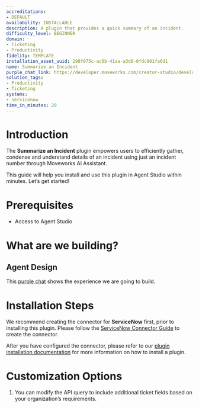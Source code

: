 ```yaml
---
accreditations:
- DEFAULT
availability: INSTALLABLE
description: A plugin that provides a quick summary of an incident.
difficulty_level: BEGINNER
domain:
- Ticketing
- Productivity
fidelity: TEMPLATE
installation_asset_uuid: 298f075c-ac6b-41aa-a3d8-0fdc901fa6d1
name: Summarize an Incident
purple_chat_link: https://developer.moveworks.com/creator-studio/developer-tools/purple-chat/?conversation=%7B%22startTimestamp%22%3A%2211%3A43+AM%22%2C%22messages%22%3A%5B%7B%22parts%22%3A%5B%7B%22richText%22%3A%22Give+me+a+summary+of+%3Cstrong%3EINC0013956%3C%2Fstrong%3E%22%7D%5D%2C%22role%22%3A%22user%22%7D%2C%7B%22parts%22%3A%5B%7B%22reasoningSteps%22%3A%5B%7B%22richText%22%3A%22Retrieving+incident+details+from+%3Cstrong%3EServiceNow%3C%2Fstrong%3E...%22%2C%22status%22%3A%22pending%22%7D%2C%7B%22richText%22%3A%22Analyzing+incident+data+to+provide+a+summary...%22%2C%22status%22%3A%22pending%22%7D%5D%7D%2C%7B%22richText%22%3A%22Here%27s+a+summary+of+%3Cstrong%3EIncident+INC0013956%3C%2Fstrong%3E%3A%22%7D%2C%7B%22richText%22%3A%22%3Cstrong%3EIncident+Overview%3A%3C%2Fstrong%3E%5Cn%5CnThis+incident+%28%3Cstrong%3EINC0013956%3C%2Fstrong%3E%29+concerns+an+access+issue+within+the+%3Cstrong%3ESISSA%3C%2Fstrong%3E+system%2C+affecting+10+users+who+reported+the+problem+via+the+ChIP+path.+The+incident+is+currently+%27In+Progress%27+after+being+reopened+once.%5Cn%5Cn%3Cstrong%3EKey+Details%3A%3C%2Fstrong%3E%5Cn%5Cn%3Cul%3E%5Cn++%3Cli%3E%3Cstrong%3EImpact%3C%2Fstrong%3E%3A+Access+problem+affecting+10+users.%3C%2Fli%3E%5Cn++%3Cli%3E%3Cstrong%3EStatus%3C%2Fstrong%3E%3A+Currently+in+progress.%3C%2Fli%3E%5Cn++%3Cli%3E%3Cstrong%3EPriority%3C%2Fstrong%3E%3A+Planning+%28Priority+5%29%2C+Low+Urgency+%28Urgency+3%29.%3C%2Fli%3E%5Cn++%3Cli%3E%3Cstrong%3EResolution%3C%2Fstrong%3E%3A+Initially+resolved+by+the+caller+but+later+reopened%3B+resolution+code+indicates+%27Resolved+by+caller.%27%3C%2Fli%3E%5Cn++%3Cli%3E%3Cstrong%3EAssignment%3C%2Fstrong%3E%3A+Managed+by+the+Help+Desk+after+multiple+reassignments.%3C%2Fli%3E%5Cn%3C%2Ful%3E%5Cn%5CnThe+Service+Level+Agreement+%28SLA%29+requirements+for+this+incident+have+been+met.%22%7D%2C%7B%22citations%22%3A%5B%7B%22citationTitle%22%3A%22INC0013956%22%2C%22connectorName%22%3A%22servicenow%22%7D%5D%7D%5D%2C%22role%22%3A%22assistant%22%7D%5D%7D
solution_tags:
- Productivity
- Ticketing
systems:
- servicenow
time_in_minutes: 20
---
```


# Introduction

The **Summarize an Incident** plugin empowers users to efficiently gather, condense and understand details of an incident using just an incident number through Moveworks AI Assistant.

This guide will help you install and use this plugin in Agent Studio within minutes. Let’s get started!

# Prerequisites

- Access to Agent Studio

# What are we building?

## Agent Design

This [purple chat](https://developer.moveworks.com/creator-studio/developer-tools/purple-chat/?conversation=%7B%22startTimestamp%22%3A%2211%3A43+AM%22%2C%22messages%22%3A%5B%7B%22parts%22%3A%5B%7B%22richText%22%3A%22Give+me+a+summary+of+%3Cstrong%3EINC0013956%3C%2Fstrong%3E%22%7D%5D%2C%22role%22%3A%22user%22%7D%2C%7B%22parts%22%3A%5B%7B%22reasoningSteps%22%3A%5B%7B%22richText%22%3A%22Retrieving+incident+details+from+%3Cstrong%3EServiceNow%3C%2Fstrong%3E...%22%2C%22status%22%3A%22pending%22%7D%2C%7B%22richText%22%3A%22Analyzing+incident+data+to+provide+a+summary...%22%2C%22status%22%3A%22pending%22%7D%5D%7D%2C%7B%22richText%22%3A%22Here%27s+a+summary+of+%3Cstrong%3EIncident+INC0013956%3C%2Fstrong%3E%3A%22%7D%2C%7B%22richText%22%3A%22%3Cstrong%3EIncident+Overview%3A%3C%2Fstrong%3E%5Cn%5CnThis+incident+%28%3Cstrong%3EINC0013956%3C%2Fstrong%3E%29+concerns+an+access+issue+within+the+%3Cstrong%3ESISSA%3C%2Fstrong%3E+system%2C+affecting+10+users+who+reported+the+problem+via+the+ChIP+path.+The+incident+is+currently+%27In+Progress%27+after+being+reopened+once.%5Cn%5Cn%3Cstrong%3EKey+Details%3A%3C%2Fstrong%3E%5Cn%5Cn%3Cul%3E%5Cn++%3Cli%3E%3Cstrong%3EImpact%3C%2Fstrong%3E%3A+Access+problem+affecting+10+users.%3C%2Fli%3E%5Cn++%3Cli%3E%3Cstrong%3EStatus%3C%2Fstrong%3E%3A+Currently+in+progress.%3C%2Fli%3E%5Cn++%3Cli%3E%3Cstrong%3EPriority%3C%2Fstrong%3E%3A+Planning+%28Priority+5%29%2C+Low+Urgency+%28Urgency+3%29.%3C%2Fli%3E%5Cn++%3Cli%3E%3Cstrong%3EResolution%3C%2Fstrong%3E%3A+Initially+resolved+by+the+caller+but+later+reopened%3B+resolution+code+indicates+%27Resolved+by+caller.%27%3C%2Fli%3E%5Cn++%3Cli%3E%3Cstrong%3EAssignment%3C%2Fstrong%3E%3A+Managed+by+the+Help+Desk+after+multiple+reassignments.%3C%2Fli%3E%5Cn%3C%2Ful%3E%5Cn%5CnThe+Service+Level+Agreement+%28SLA%29+requirements+for+this+incident+have+been+met.%22%7D%2C%7B%22citations%22%3A%5B%7B%22citationTitle%22%3A%22INC0013956%22%2C%22connectorName%22%3A%22servicenow%22%7D%5D%7D%5D%2C%22role%22%3A%22assistant%22%7D%5D%7D) shows the experience we are going to build.

# Installation Steps

We recommend creating the connector for **ServiceNow** first, prior to installing this plugin. Please follow the [ServiceNow Connector Guide](https://developer.moveworks.com/creator-studio/resources/connector?id=servicenow) to create the connector.

After you have configured the connector, please refer to our [plugin installation documentation](https://help.moveworks.com/docs/ai-agent-marketplace-installation) for more information on how to install a plugin.

# Customization Options

1. You can modify the API query to include additional ticket fields based on your organization’s requirements.